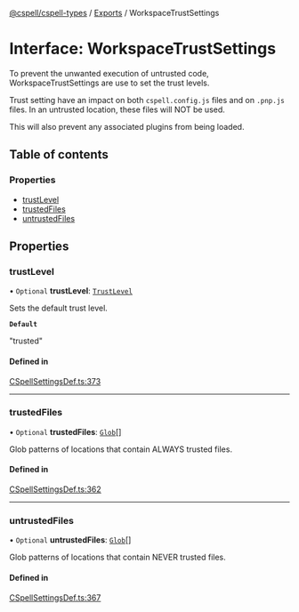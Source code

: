 [@cspell/cspell-types](../README.md) / [Exports](../modules.md) / WorkspaceTrustSettings

# Interface: WorkspaceTrustSettings

To prevent the unwanted execution of untrusted code, WorkspaceTrustSettings
are use to set the trust levels.

Trust setting have an impact on both `cspell.config.js` files and on `.pnp.js` files.
In an untrusted location, these files will NOT be used.

This will also prevent any associated plugins from being loaded.

## Table of contents

### Properties

- [trustLevel](WorkspaceTrustSettings.md#trustlevel)
- [trustedFiles](WorkspaceTrustSettings.md#trustedfiles)
- [untrustedFiles](WorkspaceTrustSettings.md#untrustedfiles)

## Properties

### trustLevel

• `Optional` **trustLevel**: [`TrustLevel`](../modules.md#trustlevel)

Sets the default trust level.

**`Default`**

"trusted"

#### Defined in

[CSpellSettingsDef.ts:373](https://github.com/streetsidesoftware/cspell/blob/b805b11/packages/cspell-types/src/CSpellSettingsDef.ts#L373)

___

### trustedFiles

• `Optional` **trustedFiles**: [`Glob`](../modules.md#glob)[]

Glob patterns of locations that contain ALWAYS trusted files.

#### Defined in

[CSpellSettingsDef.ts:362](https://github.com/streetsidesoftware/cspell/blob/b805b11/packages/cspell-types/src/CSpellSettingsDef.ts#L362)

___

### untrustedFiles

• `Optional` **untrustedFiles**: [`Glob`](../modules.md#glob)[]

Glob patterns of locations that contain NEVER trusted files.

#### Defined in

[CSpellSettingsDef.ts:367](https://github.com/streetsidesoftware/cspell/blob/b805b11/packages/cspell-types/src/CSpellSettingsDef.ts#L367)
